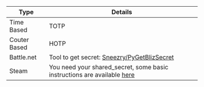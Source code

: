 | Type | Details | 
| ---- | ------ |
| Time Based | TOTP | 
| Couter Based | HOTP |
| Battle.net | Tool to get secret: [Sneezry/PyGetBlizSecret](https://github.com/Sneezry/PyGetBlizSecret/) |
| Steam | You need your shared_secret, some basic instructions are available [here](https://github.com/SteamTimeIdler/stidler/wiki/Getting-your-%27shared_secret%27-code-for-use-with-Auto-Restarter-on-Mobile-Authentication#getting-shared-secret-from-android-windows) |